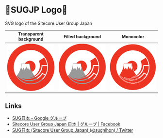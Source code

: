 # :tokyo_tower:SUGJP Logo:sushi:
SVG logo of the Sitecore User Group Japan

|Transparent background|Filled background|Monocolor|
|:-:|:-:|:-:|
|<img src="./logo-transparent.svg" width="250px">|<img src="./logo-filled.svg" width="250px">|<img src="./logo-monocolor.svg" width="250px">|

## Links
- [SUG日本 - Google グループ](https://groups.google.com/forum/#!forum/sugnihon)
- [Sitecore User Group Japan 日本 | グループ | Facebook](https://www.facebook.com/groups/sugnihon)
- [SUG日本 (Sitecore User Group Japan) (@sugnihon) / Twitter](https://twitter.com/sugnihon)